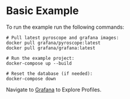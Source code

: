 # Basic Example

To run the example run the following commands:
```
# Pull latest pyroscope and grafana images:
docker pull grafana/pyroscope:latest
docker pull grafana/grafana:latest

# Run the example project:
docker-compose up --build

# Reset the database (if needed):
docker-compose down
```

Navigate to [Grafana](http://localhost:3000/a/grafana-pyroscope-app/profiles-explorer?explorationType=flame-graph&var-serviceName=test.ruby.app&var-profileMetricId=process_cpu:cpu:nanoseconds:cpu:nanoseconds) to Explore Profiles.
